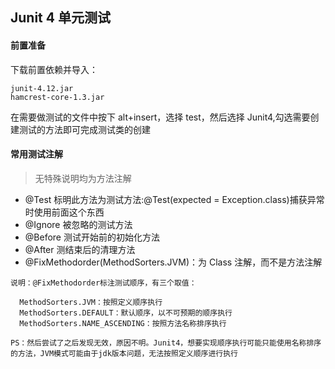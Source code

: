 ## Junit 4 单元测试

#### 前置准备

下载前置依赖并导入：

    junit-4.12.jar
    hamcrest-core-1.3.jar

在需要做测试的文件中按下 alt+insert，选择 test，然后选择 Junit4,勾选需要创建测试的方法即可完成测试类的创建

#### 常用测试注解

> 无特殊说明均为方法注解

- @Test 标明此方法为测试方法:@Test(expected = Exception.class)捕获异常时使用前面这个东西
- @Ignore 被忽略的测试方法
- @Before 测试开始前的初始化方法
- @After 测结束后的清理方法
- @FixMethodorder(MethodSorters.JVM)：为 Class 注解，而不是方法注解

```
说明：@FixMethodorder标注测试顺序，有三个取值：

  MethodSorters.JVM：按照定义顺序执行
  MethodSorters.DEFAULT：默认顺序，以不可预期的顺序执行
  MethodSorters.NAME_ASCENDING：按照方法名称排序执行

PS：然后尝试了之后发现无效，原因不明。Junit4，想要实现顺序执行可能只能使用名称排序的方法，JVM模式可能由于jdk版本问题，无法按照定义顺序进行执行
```
